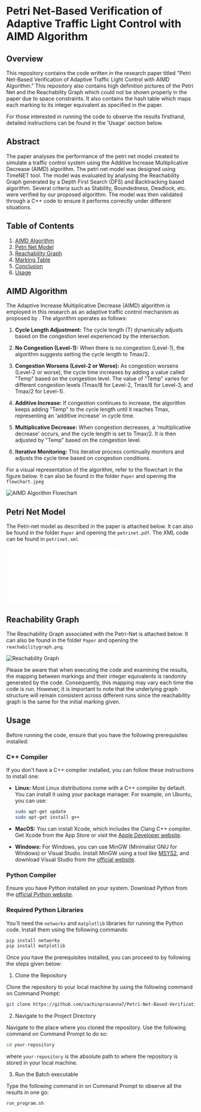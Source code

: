 # Petri Net-Based Verification of Adaptive Traffic Light Control with AIMD Algorithm

## Overview

This repository contains the code written in the research paper titled "Petri Net-Based Verification of Adaptive Traffic Light Control with AIMD Algorithm." This repository also contains high definition pictures of the Petri Net and the Reachability Graph which could not be shown properly in the paper due to space constraints. It also contains the hash table which maps each marking to its integer equivalent as specified in the paper.

For those interested in running the code to observe the results firsthand, detailed instructions can be found in the 'Usage' section below.


## Abstract

The paper analyses the performance of the petri
net model created to simulate a traffic control system using the
Additive Increase Multiplicative Decrease (AIMD) algorithm. The
petri net model was designed using TimeNET tool. The model
was evaluated by analysing the Reachability Graph generated by
a Depth First Search (DFS) and Backtracking based algorithm.
Several criteria such as Stability, Boundedness, Deadlock, etc.
were verified by our proposed algorithm. The model was then
validated through a C++ code to ensure it performs correctly
under different situations.

## Table of Contents

1. [AIMD Algorithm](#aimd-algorithm)
2. [Petri Net Model](#petri-net-model)
3. [Reachability Graph](#reachability-graph)
6. [Marking Table](#marking-table)
7. [Conclusion](#conclusion)
8. [Usage](#usage)

## AIMD Algorithm

The Adaptive Increase Multiplicative Decrease (AIMD) algorithm is employed in this research as an adaptive traffic control mechanism as proposed by . The algorithm operates as follows:

1. **Cycle Length Adjustment:** The cycle length (T) dynamically adjusts based on the congestion level experienced by the intersection.

2. **No Congestion (Level-1):** When there is no congestion (Level-1), the algorithm suggests setting the cycle length to Tmax/2.

3. **Congestion Worsens (Level-2 or Worse):** As congestion worsens (Level-2 or worse), the cycle time increases by adding a value called "Temp" based on the congestion level. The value of "Temp" varies for different congestion levels (Tmax/8 for Level-2, Tmax/8 for Level-3, and Tmax/2 for Level-1).

4. **Additive Increase:** If congestion continues to increase, the algorithm keeps adding "Temp" to the cycle length until it reaches Tmax, representing an 'additive increase' in cycle time.

5. **Multiplicative Decrease:** When congestion decreases, a 'multiplicative decrease' occurs, and the cycle length is set to Tmax/2. It is then adjusted by "Temp" based on the congestion level.

6. **Iterative Monitoring:** This iterative process continually monitors and adjusts the cycle time based on congestion conditions.

For a visual representation of the algorithm, refer to the flowchart in the figure below. It can also be found in the folder `Paper` and opening the `flowchart.jpeg`

![AIMD Algorithm Flowchart](Paper/flowchart.jpeg)


## Petri Net Model

The Petri-net model as described in the paper is attached below. It can also be found in the folder `Paper` and opening the `petrinet.pdf`. The XML code can be found in `petrinet.xml`

![Petri-Net Model](Paper/petrinet.pdf)


## Reachability Graph

The Reachability Graph associated with the Petri-Net is attached below.  It can also be found in the folder `Paper` and opening the `reachabilitygraph.png`. 

![Reachability Graph](Paper/reachabilitygraph.png)

Please be aware that when executing the code and examining the results, the mapping between markings and their integer equivalents is randomly generated by the code. Consequently, this mapping may vary each time the code is run. However, it is important to note that the underlying graph structure will remain consistent across different runs since the reachability graph is the same for the initial marking given.


## Usage

Before running the code, ensure that you have the following prerequisites installed:

### C++ Compiler

If you don't have a C++ compiler installed, you can follow these instructions to install one:

- **Linux:** Most Linux distributions come with a C++ compiler by default. You can install it using your package manager. For example, on Ubuntu, you can use:

  ```bash
  sudo apt-get update
  sudo apt-get install g++
  ```

- **MacOS:** You can install Xcode, which includes the Clang C++ compiler. Get Xcode from the App Store or visit the [Apple Developer website](https://developer.apple.com/xcode/).

- **Windows:** For Windows, you can use MinGW (Minimalist GNU for Windows) or Visual Studio. Install MinGW using a tool like [MSYS2](https://www.msys2.org/), and download Visual Studio from the [official website](https://visualstudio.microsoft.com/visual-cpp-build-tools/).

### Python Compiler

Ensure you have Python installed on your system. Download Python from the [official Python website](https://www.python.org/).

### Required Python Libraries

You'll need the `networkx` and `matplotlib` libraries for running the Python code. Install them using the following commands:

```bash
pip install networkx
pip install matplotlib

```

Once you have the prerequisites installed, you can proceed to by following the steps given below:

1. Clone the Repository

Clone the repository to your local machine by using the following command on Command Prompt:

```bash
git clone https://github.com/sachinprasanna7/Petri-Net-Based-Verification-of-Adaptive-Traffic-Light-Control-with-AIMD-Algorithm.git
```

2. Navigate to the Project Directory

Navigate to the place where you cloned the repository. Use the following command on Command Prompt to do so:

```bash
cd your-repository
```

where `your-repository` is the absolute path to where the repository is stored in your local machine.

3. Run the Batch executable

Type the following command in on Command Prompt to observe all the results in one go:

```bash
run_program.sh
```







